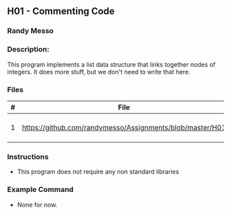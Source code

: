 ## H01 - Commenting Code
### Randy Messo
### Description:

This program implements a list data structure that links together nodes of integers. It does more stuff, but we don't need to write that here.

### Files

|   #   | File     | Description                      |
| :---: | -------- | -------------------------------- |
|   1   | https://github.com/randymesso/Assignments/blob/master/H01 | Main driver of my list program . |


### Instructions

- This program does not require any non standard libraries

### Example Command

- None for now.
